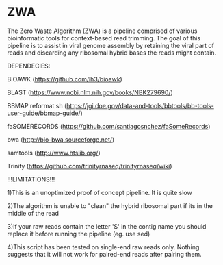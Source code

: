 # ZWA

The Zero Waste Algorithm (ZWA) is a pipeline comprised of various bioinformatic tools for context-based read trimming. The goal of this pipeline is to assist in viral genome assembly by retaining the viral part of reads and discarding any ribosomal hybrid bases the reads might contain.


DEPENDECIES:

BIOAWK (https://github.com/lh3/bioawk)

BLAST  (https://www.ncbi.nlm.nih.gov/books/NBK279690/)

BBMAP reformat.sh  (https://jgi.doe.gov/data-and-tools/bbtools/bb-tools-user-guide/bbmap-guide/)

faSOMERECORDS (https://github.com/santiagosnchez/faSomeRecords)

bwa (http://bio-bwa.sourceforge.net/)

samtools (http://www.htslib.org/)

Trinity (https://github.com/trinityrnaseq/trinityrnaseq/wiki)







!!!LIMITATIONS!!!

1)This is an unoptimized proof of concept pipeline. It is quite slow

2)The algorithm is unable to "clean" the hybrid ribosomal part if its in the middle of the read

3)If your raw reads contain the letter 'S' in the contig name you should replace it before running the pipeline (eg. use sed)

4)This script has been tested on single-end raw reads only. Nothing suggests that it will not work for paired-end reads after pairing them.
